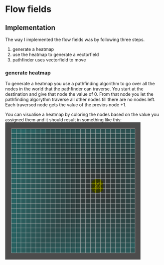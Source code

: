 # Flow fields

## Implementation
The way I implemented the flow fields was by following three steps.
1. generate a heatmap
1. use the heatmap to generate a vectorfield
1. pathfinder uses vectorfield to move

### generate heatmap
To generate a heatmap you use a pathfinding algorithm to go over all the nodes in the world that the pathfinder can traverse.
You start at the destination and give that node the value of 0.
From that node you let the pathfinding algorythm traverse all other nodes till there are no nodes left. 
Each traversed node gets the value of the previos node +1.

You can visualise a heatmap by coloring the nodes based on the value you assigned them and it should result in something like this:
![](Images/Heatmap.png)
